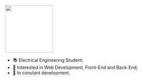 <img src="https://user-images.githubusercontent.com/59835970/194390438-f577f447-6ed0-47f2-a3de-093bca173e7c.jpeg" height="150" align=center>


- 📚 Electrical Engineering Student;
- 👀 Interested in Web Development, Front-End and Back-End;
- 🌱 In constant development.
